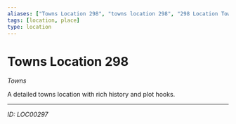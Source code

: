 ```yaml
---
aliases: ["Towns Location 298", "towns location 298", "298 Location Towns"]
tags: [location, place]
type: location
---
```


# Towns Location 298

*Towns*

A detailed towns location with rich history and plot hooks.

---
*ID: LOC00297*